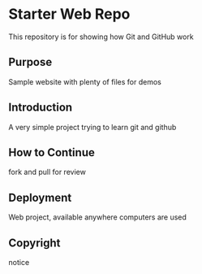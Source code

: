 # Starter Web Repo

This repository is for showing how Git and GitHub work

## Purpose

Sample website with plenty of files for demos

## Introduction

A very simple project trying to learn git and github

## How to Continue

fork and pull for review

## Deployment

Web project, available anywhere computers are used

## Copyright
notice
